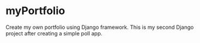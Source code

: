 # myPortfolio
Create my own portfolio using Django framework. This is my second Django project after creating a simple poll app.